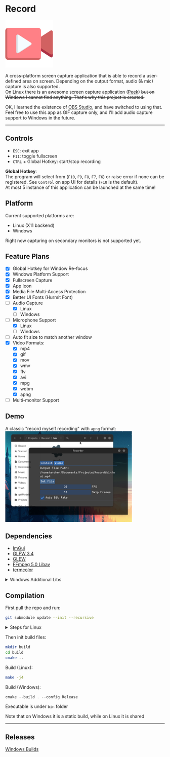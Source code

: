 # Record

<img src="./assets/icon.png" width="150" alt="Icon">

A cross-platform screen capture application that is able to record a user-defined area on screen. Depending on the output format, audio (& mic) capture is also supported.  
On Linux there is an awesome screen capture application ([Peek](https://github.com/phw/peek)) ~~but on Windows I cannot find anything. That's why this project is created.~~  

OK, I learned the existence of [OBS Studio](https://github.com/obsproject/obs-studio), and have switched to using that.\
Feel free to use this app as GIF capture only, and I'll add audio capture support to Windows in the future.

------

## Controls

* `ESC`: exit app  
* `F11`: toggle fullscreen  
* `CTRL` + Global Hotkey: start/stop recording  

__Global Hotkey__:  
The program will select from (`F10`, `F9`, `F8`, `F7`, `F6`) or raise error if none can be registered. See `Control` on app UI for details (`F10` is the default).  
At most 5 instance of this application can be launched at the same time!

## Platform  

Current supported platforms are:  
* Linux (X11 backend)  
* Windows  

Right now capturing on secondary monitors is not supported yet.

## Feature Plans

- [x] Global Hotkey for Window Re-focus  
- [x] Windows Platform Support  
- [x] Fullscreen Capture  
- [x] App Icon  
- [x] Media File Multi-Access Protection  
- [x] Better UI Fonts (Hurmit Font)  
- [ ] Audio Capture  
    - [x] Linux
    - [ ] Windows
- [ ] Microphone Support  
    - [x] Linux
    - [ ] Windows
- [ ] Auto fit size to match another window  
- [x] Video Formats:  
    - [x] mp4  
    - [x] gif  
    - [x] mov  
    - [x] wmv  
    - [x] flv  
    - [x] avi  
    - [x] mpg  
    - [x] webm  
    - [x] apng  
- [ ] Multi-monitor Support  

## Demo

A classic "record myself recording" with `apng` format:  
<img src="./assets/demo.apng" width="400" alt="Demo">  

## Dependencies

* [ImGui](https://github.com/ocornut/imgui)  
* [GLFW 3.4](https://github.com/glfw/glfw)  
* [GLEW](http://glew.sourceforge.net/)  
* [FFmpeg 5.0 Libav](https://github.com/FFmpeg/FFmpeg)  
* [termcolor](https://github.com/ikalnytskyi/termcolor)  

<details>
<summary>Windows Additional Libs</summary>

The following libs are required for Windows static build, but should all exist in a standard Windows environment:  
* comdlg32.lib  
* mfplat.lib  
* mfuuid.lib  
* strmiids.lib  
* secur32.lib  
* shlwapi.lib  
* vfw32.lib  
* ws2_32.lib  
* bcrypt.lib  

</details>

## Compilation

First pull the repo and run:
```bash
git submodule update --init --recursive
```

<details>
<summary>Steps for Linux</summary>

On linux, make sure `ffmpeg` (version 5.0) and related `libav` libraries are installed. If you are not sure:
```bash
ldconfig -p | grep libav
ldconfig -p | grep libsw
```
and look for the following libraries:
* `libavdevice`  
* `libavfilter`  
* `libavformat`  
* `libavcodec`  
* `libswresample`  
* `libswscale`  
* `libavutil`  

If you are not using X11, run following:
```bash
export GDK_BACKEND=x11
```
to force x11 backend.

</details>

Then init build files:
```bash
mkdir build
cd build
cmake ..
```

Build (Linux):
```bash
make -j4
```

Build (Windows):
```powershell
cmake --build . --config Release
```

Executable is under `bin` folder

Note that on Windows it is a static build, while on Linux it is shared

------

## Releases

[Windows Builds](https://github.com/teamclouday/Record/releases)
